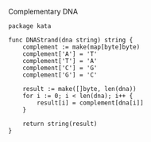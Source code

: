 Complementary DNA

    package kata
    
    func DNAStrand(dna string) string {
        complement := make(map[byte]byte)
        complement['A'] = 'T'
        complement['T'] = 'A'
        complement['C'] = 'G'
        complement['G'] = 'C'
    
        result := make([]byte, len(dna))
        for i := 0; i < len(dna); i++ {
            result[i] = complement[dna[i]]
        }
    
        return string(result)
    }

